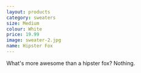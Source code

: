 ```yaml
---
layout: products
category: sweaters
size: Medium
colour: White
price: 19.99
image: sweater-2.jpg
name: Hipster Fox
---
```


What's more awesome than a hipster fox? Nothing.
